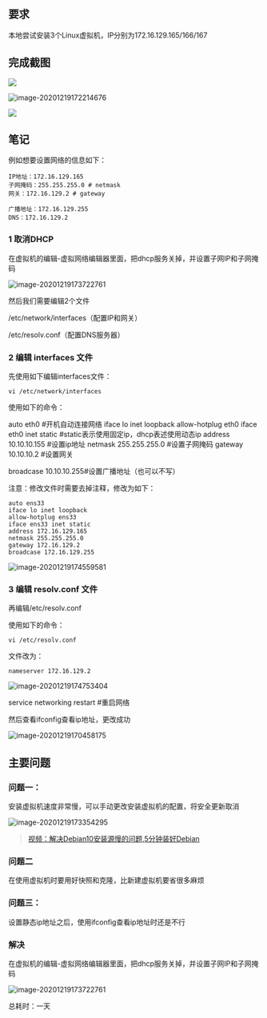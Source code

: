 ## 要求

本地尝试安装3个Linux虚拟机，IP分别为172.16.129.165/166/167

## 完成截图

![](https://mmbiz.qpic.cn/mmbiz_png/oicdIte63Wb8JOVEjYdxzaF92KWciaWGZAwlzLEYvLksERKF725Pl4iaZhxJSXEsUvvhwqlcrMDCM5g0PACRjG8zA/0?wx_fmt=png)

![image-20201219172214676](work2.assets/0)

![](work2.assets/0)

## 笔记

例如想要设置网络的信息如下：

```
IP地址：172.16.129.165
子网掩码：255.255.255.0 # netmask
网关：172.16.129.2 # gateway

广播地址：172.16.129.255
DNS：172.16.129.2
```

### 1 取消DHCP

在虚拟机的编辑-虚拟网络编辑器里面，把dhcp服务关掉，并设置子网IP和子网掩码

![image-20201219173722761](work2.assets/0)

然后我们需要编辑2个文件

/etc/network/interfaces（配置IP和网关）

/etc/resolv.conf（配置DNS服务器）

### 2 编辑 interfaces 文件

先使用如下编辑interfaces文件：

```
vi /etc/network/interfaces
```

使用如下的命令：

auto eth0 #开机自动连接网络
iface lo inet loopback
allow-hotplug eth0
iface eth0 inet static #static表示使用固定ip，dhcp表述使用动态ip
address 10.10.10.155 #设置ip地址
netmask 255.255.255.0 #设置子网掩码
gateway 10.10.10.2 #设置网关

broadcase 10.10.10.255#设置广播地址（也可以不写）

注意：修改文件时需要去掉注释，修改为如下：

```
auto ens33
iface lo inet loopback
allow-hotplug ens33
iface ens33 inet static
address 172.16.129.165
netmask 255.255.255.0
gateway 172.16.129.2
broadcase 172.16.129.255
```

![image-20201219174559581](work2.assets/image-20201219174559581.png)

### 3 编辑 resolv.conf 文件

再编辑/etc/resolv.conf

使用如下的命令：

```
vi /etc/resolv.conf
```

 文件改为：

```
nameserver 172.16.129.2
```

 ![image-20201219174753404](work2.assets/image-20201219174753404.png)

service networking restart #重启网络

 然后查看ifconfig查看ip地址，更改成功

![image-20201219170458175](work2.assets/image-20201219170458175.png)

## 主要问题

### 问题一：

安装虚拟机速度非常慢，可以手动更改安装虚拟机的配置，将安全更新取消

![image-20201219173354295](work2.assets/image-20201219173354295.png)

> [视频：解决Debian10安装源慢的问题,5分钟装好Debian](https://www.bilibili.com/video/BV14E411B7Ww?from=search&seid=11217902862449422218)

### 问题二

在使用虚拟机时要用好快照和克隆，比新建虚拟机要省很多麻烦

###  问题三：

设置静态ip地址之后，使用ifconfig查看ip地址时还是不行

### 解决

在虚拟机的编辑-虚拟网络编辑器里面，把dhcp服务关掉，并设置子网IP和子网掩码

![image-20201219173722761](work2.assets/image-20201219173722761.png)

总耗时：一天